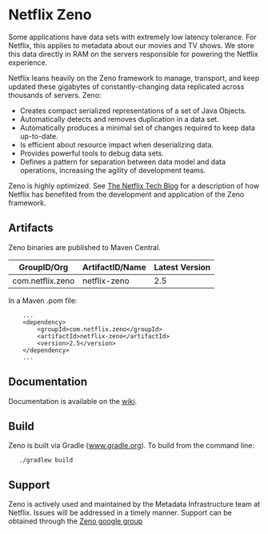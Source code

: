 Netflix Zeno
============
Some applications have data sets with extremely low latency tolerance.  For Netflix, this applies to metadata about our movies and TV shows.  We store this data directly in RAM on the servers responsible for powering the Netflix experience.

Netflix leans heavily on the Zeno framework to manage, transport, and keep updated these gigabytes of constantly-changing data replicated across thousands of servers.  Zeno: 

* Creates compact serialized representations of a set of Java Objects.
* Automatically detects and removes duplication in a data set.
* Automatically produces a minimal set of changes required to keep data up-to-date.
* Is efficient about resource impact when deserializing data.
* Provides powerful tools to debug data sets.
* Defines a pattern for separation between data model and data operations, increasing the agility of development teams.

Zeno is highly optimized.  See [The Netflix Tech Blog](http://techblog.netflix.com/2013/12/announcing-zeno-netflixs-in-memory-data.html) for a description of how Netflix has benefited from the development and application of the Zeno framework.

Artifacts
---------
Zeno binaries are published to Maven Central.

|GroupID/Org|ArtifactID/Name|Latest Version|
|-----------|---------------|--------------|
|com.netflix.zeno|netflix-zeno|2.5|

In a Maven .pom file:

        ...
        <dependency>
        	<groupId>com.netflix.zeno</groupId>
        	<artifactId>netflix-zeno</artifactId>
        	<version>2.5</version>
        </dependency>
        ...

Documentation
-------------
Documentation is available on the [wiki](https://github.com/Netflix/zeno/wiki).

Build
-----
Zeno is built via Gradle (www.gradle.org).  To build from the command line:

       ./gradlew build


Support
-------
Zeno is actively used and maintained by the Metadata Infrastructure team at Netflix.  Issues will be addressed in a timely manner.  Support can be obtained through the [Zeno google group](https://groups.google.com/group/netflix-zeno)

